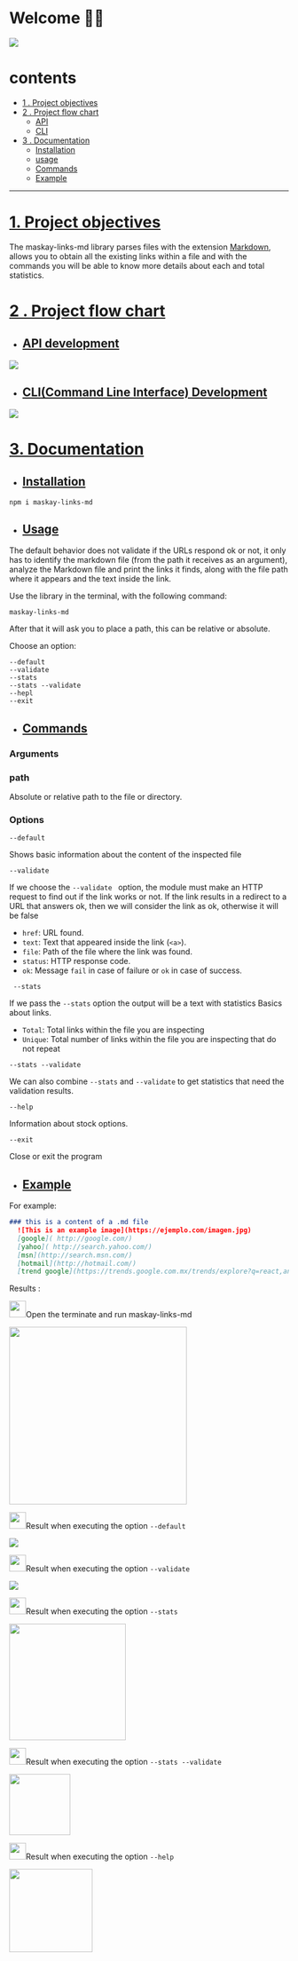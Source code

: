 #  Welcome 👩‍💻

<img src="img/maskay-links-md.PNG">


# contents


* [1 . Project objectives](#1-project-objectives)
* [2 . Project flow chart](#2-Project-flow-chart)
  - [API](#-API)
  - [CLI](#-CLI)
* [3 . Documentation](#3-Documentation)
     - [Installation](#-Installation)
     - [usage](#-usage)
     - [Commands](#-Commands)
     - [Example](#-Example)

---

#  [1. Project objectives](#1-project-objectives)

The maskay-links-md library parses files with the extension [Markdown](https://en.wikipedia.org/wiki/Markdown), allows you to obtain all the existing links within a file and with the commands you will be able to know more details about each and total statistics.


# [2 . Project flow chart](#2-Project-flow-chart)
  - ## [API development](#-API)

  <img src="img/API.PNG">

  - ## [CLI(Command Line Interface) Development](#-CLI)

  <img src="img/CLI.PNG">

# [3. Documentation](#3-Documentation)
 - ## [Installation](#Installation)
 ```
 npm i maskay-links-md
 ```

- ## [Usage](#-Usage)

The default behavior does not validate if the URLs respond ok or not, it only has to identify the markdown file (from the path it receives as an argument), analyze the Markdown file and print the links it finds, along with the file path where it appears and the text inside the link.

Use the library in the terminal, with the following command:

```
maskay-links-md
 ```
After that it will ask you to place a path, this can be relative or absolute.

Choose an option:
```
--default
--validate
--stats
--stats --validate
--hepl
--exit
```



- ## [Commands](#-Commands)

### **Arguments**

 ### path
   Absolute or relative path to the file or directory.


### **Options**

 ```
--default
```
Shows basic information about the content of the inspected file

```
--validate
```
If we choose the `--validate `  option, the module must make an HTTP request to
find out if the link works or not. If the link results in a redirect to a
URL that answers ok, then we will consider the link as ok, otherwise it will be false

* `href`: URL found.
* `text`: Text that appeared inside the link (`<a>`).
* `file`: Path of the file where the link was found.
* `status`: HTTP response code.
* `ok`: Message `fail` in case of failure or `ok` in case of success.

```
 --stats
 ```
If we pass the `--stats` option the output will be a text with statistics
Basics about links.

   * `Total`: Total links within the file you are inspecting
   * `Unique`: Total number of links within the file you are inspecting that do not repeat

```
--stats --validate
```
We can also combine `--stats` and `--validate` to get statistics that
need the validation results.
```
--help
```
Information about stock options.
```
--exit
```
Close or exit the program

- ## [Example](#-Example)

For example:
```md
### this is a content of a .md file
  ![This is an example image](https://ejemplo.com/imagen.jpg)
  [google]( http://google.com/)
  [yahoo]( http://search.yahoo.com/)
  [msn](http://search.msn.com/)
  [hotmail](http://hotmail.com/)
  [trend google](https://trends.google.com.mx/trends/explore?q=react,angular,vue)

```
 Results :
 
  <img src="img/1preview.png" width=30 height=30 >Open the terminate and run maskay-links-md

  <img src="img/0.PNG" height=320 >

  <img src="img/2preview.png" width=30 height=30>Result when executing the option `--default`

  <img src="img/1.PNG">

  <img src="img/3preview.png" width=30 height=30>Result when executing the option `--validate`

  <img src="img/2.PNG">

  <img src="img/4preview.png" width=30 height=30>Result when executing the option `--stats`

  <img src="img/3.PNG" width=210>

  <img src="img/5preview.png" width=30 height=30>Result when executing the option `--stats --validate`

  <img src="img/4.PNG" height=110>

  <img src="img/6preview.png" width=30 height=30>Result when executing the option `--help`

  <img src="img/5.PNG" height=150>